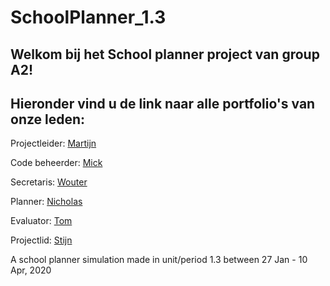 # SchoolPlanner_1.3

## Welkom bij het School planner project van group A2!

## Hieronder vind u de link naar alle portfolio's van onze leden:

Projectleider: [Martijn](/portfolio's/martijn/index.md)

Code beheerder: [Mick](/portfolio's/mick/index.md)

Secretaris: [Wouter](/portfolio's/wouter/index.md)

Planner: [Nicholas](/portfolio's/nicholas/index.md)

Evaluator: [Tom](/portfolio's/tom/index.md)

Projectlid: [Stijn](/portfolio's/stijn/index.md)


A school planner simulation made in unit/period 1.3 between 27 Jan - 10 Apr, 2020
